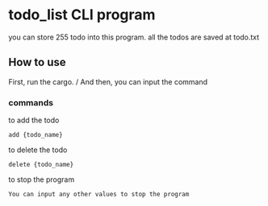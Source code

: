 # **todo_list CLI program**
you can store 255 todo into this program.
all the todos are saved at todo.txt

## **How to use**
First, run the cargo.
/
And then, you can input the command

### commands
to add the todo
```
add {todo_name}
```

to delete the todo
```
delete {todo_name}
```

to stop the program
```
You can input any other values to stop the program
```
